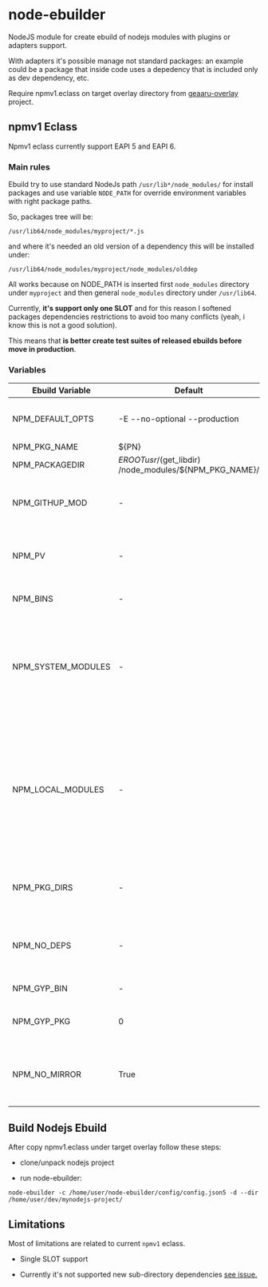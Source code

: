 # node-ebuilder

NodeJS module for create ebuild of nodejs modules with plugins or adapters support.

With adapters it's possible manage not standard packages: an example could be a package that inside
code uses a depedency that is included only as dev dependency, etc.

Require npmv1.eclass on target overlay directory from
[geaaru-overlay](https://github.com/geaaru/geaaru_overlay/blob/master/eclass/npmv1.eclass) project.


## npmv1 Eclass

Npmv1 eclass currently support EAPI 5 and EAPI 6.

### Main rules

Ebuild try to use standard NodeJs path `/usr/lib*/node_modules/` for install packages and
use variable `NODE_PATH` for override environment variables with right package paths.

So, packages tree will be:

```
/usr/lib64/node_modules/myproject/*.js
```

and where it's needed an old version of a dependency this will be installed under:

```
/usr/lib64/node_modules/myproject/node_modules/olddep
```

All works because on NODE_PATH is inserted first `node_modules` directory under `myproject` and then
general `node_modules` directory under `/usr/lib64`.

Currently, **it's support only one SLOT** and for this reason I softened packages dependencies restrictions
to avoid too many conflicts (yeah, i know this is not a good solution).

This means that **is better create test suites of released ebuilds before move in production**.

### Variables

| Ebuild Variable | Default | Description |
|-----------------|---------|-------------|
| NPM_DEFAULT_OPTS | -E --no-optional --production | Contains options used with npm program to download nodejs modules of the package. |
| NPM_PKG_NAME | ${PN} | Contains package name. |
| NPM_PACKAGEDIR | ${EROOT}usr/$(get_libdir) /node_modules/${NPM_PKG_NAME}/ | Contains default install directory of the package. |
| NPM_GITHUP_MOD | - | For nodejs module available on github identify user and module for automatically create SRC_URI. |
| NPM_PV | - | Define version used for download sources when NPM_GITHUP_MOD is used. Default value is v${PV}. |
| NPM_BINS | - | If defined contains list of file used as binaries and related rename. |
| NPM_SYSTEM_MODULES | - | If defined permit to avoid install of the packages modules to insert on this variable. This permit to use module installed from another ebuild. When this options is used NPM_NO_DEPS must be with value a 0 or not present. |
| NPM_LOCAL_MODULES | - | It works in opposite of NPM_SYSTEM_MODULES to define modules that are installed locally on package directory and avoid use of system installed packages. It used always for sub-packages/sub-directories modules. When this options is used NPM_NO_DEPS must be with value a 0 or not present. |
| NPM_PKG_DIRS | - | Permit of defines additional directories or files to intall. Default install directory if available is lib directory. |
| NPM_NO_DEPS | - | If present and with value equal to 1 then disable download of node modules dependencies and install of node_modules directory. |
| NPM_GYP_BIN | - | Path of node-gyp program. |
| NPM_GYP_PKG | 0 | Identify if package has source to compile with node-gyp (value 1) or not (value 0). |
| NPM_NO_MIRROR | True | Boolean value that add RESTRICT="mirror" for download package from SRC_URI. Set to False to try to download package from gentoo mirrors. |

## Build Nodejs Ebuild

After copy npmv1.eclass under target overlay follow these steps:

* clone/unpack nodejs project

* run node-ebuilder:

```
node-ebuilder -c /home/user/node-ebuilder/config/config.json5 -d --dir /home/user/dev/mynodejs-project/
```


## Limitations

Most of limitations are related to current `npmv1` eclass.

* Single SLOT support

* Currently it's not supported new sub-directory dependencies [see issue.](https://github.com/geaaru/node-ebuilder/issues/3)



